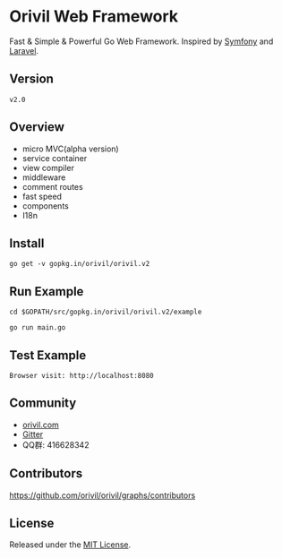 # Orivil Web Framework

Fast & Simple & Powerful Go Web Framework. Inspired by [Symfony](http://symfony.com/) and [Laravel](https://laravel.com/).


## Version

```
v2.0
```

## Overview

* micro MVC(alpha version)
* service container
* view compiler
* middleware
* comment routes
* fast speed
* components
* I18n

## Install

```
go get -v gopkg.in/orivil/orivil.v2
```

## Run Example

```
cd $GOPATH/src/gopkg.in/orivil/orivil.v2/example

go run main.go
```

## Test Example

```
Browser visit: http://localhost:8080
```

## Community

* [orivil.com](http://orivil.com/forum)
* [Gitter](https://gitter.im/orivil/orivil?utm_source=badge&utm_medium=badge&utm_campaign=pr-badge&utm_content=badge)
* QQ群: 416628342

## Contributors

https://github.com/orivil/orivil/graphs/contributors


## License

Released under the [MIT License](https://github.com/orivil/orivil/blob/master/LICENSE).